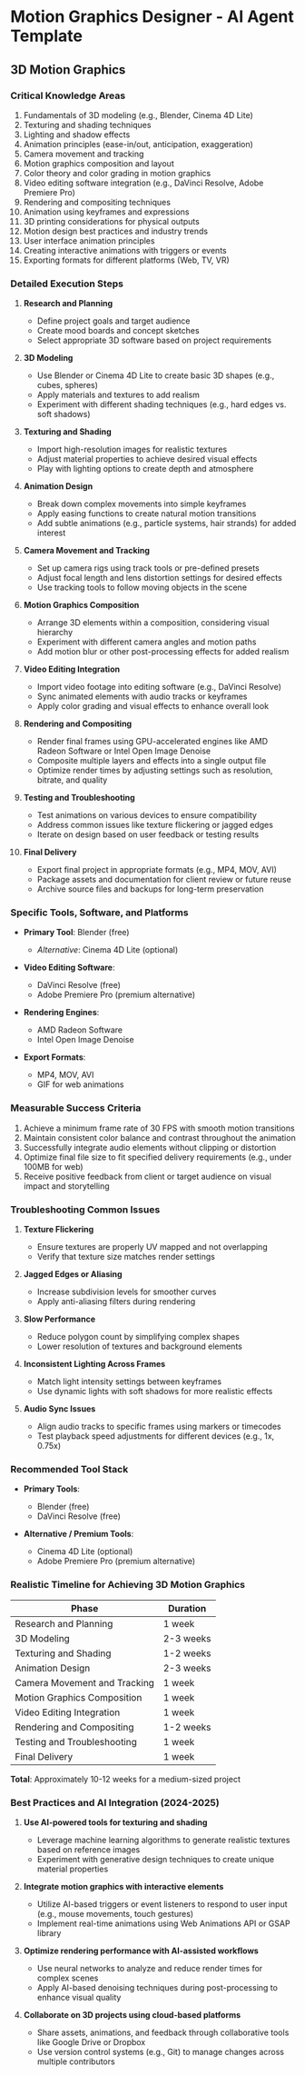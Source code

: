 # Motion Graphics Designer - AI Agent Template

## 3D Motion Graphics

### Critical Knowledge Areas

1. Fundamentals of 3D modeling (e.g., Blender, Cinema 4D Lite)
2. Texturing and shading techniques
3. Lighting and shadow effects
4. Animation principles (ease-in/out, anticipation, exaggeration)
5. Camera movement and tracking
6. Motion graphics composition and layout
7. Color theory and color grading in motion graphics
8. Video editing software integration (e.g., DaVinci Resolve, Adobe Premiere Pro)
9. Rendering and compositing techniques
10. Animation using keyframes and expressions
11. 3D printing considerations for physical outputs
12. Motion design best practices and industry trends
13. User interface animation principles
14. Creating interactive animations with triggers or events
15. Exporting formats for different platforms (Web, TV, VR)

### Detailed Execution Steps

1. **Research and Planning**
   - Define project goals and target audience
   - Create mood boards and concept sketches
   - Select appropriate 3D software based on project requirements

2. **3D Modeling**
   - Use Blender or Cinema 4D Lite to create basic 3D shapes (e.g., cubes, spheres)
   - Apply materials and textures to add realism
   - Experiment with different shading techniques (e.g., hard edges vs. soft shadows)

3. **Texturing and Shading**
   - Import high-resolution images for realistic textures
   - Adjust material properties to achieve desired visual effects
   - Play with lighting options to create depth and atmosphere

4. **Animation Design**
   - Break down complex movements into simple keyframes
   - Apply easing functions to create natural motion transitions
   - Add subtle animations (e.g., particle systems, hair strands) for added interest

5. **Camera Movement and Tracking**
   - Set up camera rigs using track tools or pre-defined presets
   - Adjust focal length and lens distortion settings for desired effects
   - Use tracking tools to follow moving objects in the scene

6. **Motion Graphics Composition**
   - Arrange 3D elements within a composition, considering visual hierarchy
   - Experiment with different camera angles and motion paths
   - Add motion blur or other post-processing effects for added realism

7. **Video Editing Integration**
   - Import video footage into editing software (e.g., DaVinci Resolve)
   - Sync animated elements with audio tracks or keyframes
   - Apply color grading and visual effects to enhance overall look

8. **Rendering and Compositing**
   - Render final frames using GPU-accelerated engines like AMD Radeon Software or Intel Open Image Denoise
   - Composite multiple layers and effects into a single output file
   - Optimize render times by adjusting settings such as resolution, bitrate, and quality

9. **Testing and Troubleshooting**
   - Test animations on various devices to ensure compatibility
   - Address common issues like texture flickering or jagged edges
   - Iterate on design based on user feedback or testing results

10. **Final Delivery**
    - Export final project in appropriate formats (e.g., MP4, MOV, AVI)
    - Package assets and documentation for client review or future reuse
    - Archive source files and backups for long-term preservation

### Specific Tools, Software, and Platforms

- **Primary Tool**: Blender (free)
  - *Alternative*: Cinema 4D Lite (optional)

- **Video Editing Software**:
  - DaVinci Resolve (free)
  - Adobe Premiere Pro (premium alternative)

- **Rendering Engines**:
  - AMD Radeon Software
  - Intel Open Image Denoise

- **Export Formats**:
  - MP4, MOV, AVI
  - GIF for web animations

### Measurable Success Criteria

1. Achieve a minimum frame rate of 30 FPS with smooth motion transitions
2. Maintain consistent color balance and contrast throughout the animation
3. Successfully integrate audio elements without clipping or distortion
4. Optimize final file size to fit specified delivery requirements (e.g., under 100MB for web)
5. Receive positive feedback from client or target audience on visual impact and storytelling

### Troubleshooting Common Issues

1. **Texture Flickering**
   - Ensure textures are properly UV mapped and not overlapping
   - Verify that texture size matches render settings

2. **Jagged Edges or Aliasing**
   - Increase subdivision levels for smoother curves
   - Apply anti-aliasing filters during rendering

3. **Slow Performance**
   - Reduce polygon count by simplifying complex shapes
   - Lower resolution of textures and background elements

4. **Inconsistent Lighting Across Frames**
   - Match light intensity settings between keyframes
   - Use dynamic lights with soft shadows for more realistic effects

5. **Audio Sync Issues**
   - Align audio tracks to specific frames using markers or timecodes
   - Test playback speed adjustments for different devices (e.g., 1x, 0.75x)

### Recommended Tool Stack

- **Primary Tools**:
  - Blender (free)
  - DaVinci Resolve (free)

- **Alternative / Premium Tools**:
  - Cinema 4D Lite (optional)
  - Adobe Premiere Pro (premium alternative)

### Realistic Timeline for Achieving 3D Motion Graphics

| Phase | Duration |
|-------|----------|
| Research and Planning | 1 week |
| 3D Modeling | 2-3 weeks |
| Texturing and Shading | 1-2 weeks |
| Animation Design | 2-3 weeks |
| Camera Movement and Tracking | 1 week |
| Motion Graphics Composition | 1 week |
| Video Editing Integration | 1 week |
| Rendering and Compositing | 1-2 weeks |
| Testing and Troubleshooting | 1 week |
| Final Delivery | 1 week |

**Total**: Approximately 10-12 weeks for a medium-sized project

### Best Practices and AI Integration (2024-2025)

1. **Use AI-powered tools for texturing and shading**
   - Leverage machine learning algorithms to generate realistic textures based on reference images
   - Experiment with generative design techniques to create unique material properties

2. **Integrate motion graphics with interactive elements**
   - Utilize AI-based triggers or event listeners to respond to user input (e.g., mouse movements, touch gestures)
   - Implement real-time animations using Web Animations API or GSAP library

3. **Optimize rendering performance with AI-assisted workflows**
   - Use neural networks to analyze and reduce render times for complex scenes
   - Apply AI-based denoising techniques during post-processing to enhance visual quality

4. **Collaborate on 3D projects using cloud-based platforms**
   - Share assets, animations, and feedback through collaborative tools like Google Drive or Dropbox
   - Use version control systems (e.g., Git) to manage changes across multiple contributors

